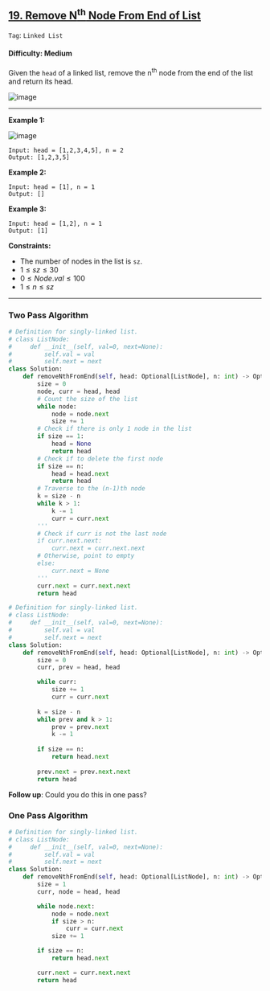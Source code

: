 ## [19. Remove N<sup>th</sup> Node From End of List](https://leetcode.com/problems/remove-nth-node-from-end-of-list)

```Tag```: ```Linked List```

#### Difficulty: Medium

Given the ```head``` of a linked list, remove the n<sup>th</sup> node from the end of the list and return its head.

![image](https://github.com/quananhle/Python/assets/35042430/05486c13-7bfb-4ec2-b724-eddb3ebcab4c)

---

__Example 1:__

![image](https://assets.leetcode.com/uploads/2020/10/03/remove_ex1.jpg)
```
Input: head = [1,2,3,4,5], n = 2
Output: [1,2,3,5]
```

__Example 2:__
```
Input: head = [1], n = 1
Output: []
```

__Example 3:__
```
Input: head = [1,2], n = 1
Output: [1]
```

__Constraints:__

- The number of nodes in the list is ```sz```.
- $1 \le sz \le 30$
- $0 \le Node.val \le 100$
- $1 \le n \le sz$


---

### Two Pass Algorithm

```Python
# Definition for singly-linked list.
# class ListNode:
#     def __init__(self, val=0, next=None):
#         self.val = val
#         self.next = next
class Solution:
    def removeNthFromEnd(self, head: Optional[ListNode], n: int) -> Optional[ListNode]:
        size = 0
        node, curr = head, head
        # Count the size of the list
        while node:
            node = node.next
            size += 1
        # Check if there is only 1 node in the list
        if size == 1:
            head = None
            return head
        # Check if to delete the first node
        if size == n:
            head = head.next
            return head
        # Traverse to the (n-1)th node
        k = size - n
        while k > 1:
            k -= 1
            curr = curr.next
        '''
        # Check if curr is not the last node
        if curr.next.next:
            curr.next = curr.next.next
        # Otherwise, point to empty
        else:
            curr.next = None
        '''
        curr.next = curr.next.next
        return head
```

```Python
# Definition for singly-linked list.
# class ListNode:
#     def __init__(self, val=0, next=None):
#         self.val = val
#         self.next = next
class Solution:
    def removeNthFromEnd(self, head: Optional[ListNode], n: int) -> Optional[ListNode]:
        size = 0
        curr, prev = head, head

        while curr:
            size += 1
            curr = curr.next
        
        k = size - n
        while prev and k > 1:
            prev = prev.next
            k -= 1
        
        if size == n:
            return head.next
        
        prev.next = prev.next.next
        return head
```

__Follow up__: Could you do this in one pass?

### One Pass Algorithm

```Python
# Definition for singly-linked list.
# class ListNode:
#     def __init__(self, val=0, next=None):
#         self.val = val
#         self.next = next
class Solution:
    def removeNthFromEnd(self, head: Optional[ListNode], n: int) -> Optional[ListNode]:
        size = 1
        curr, node = head, head

        while node.next:
            node = node.next
            if size > n:
                curr = curr.next
            size += 1

        if size == n:
            return head.next

        curr.next = curr.next.next
        return head
```
